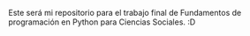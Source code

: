Este será mi repositorio para el trabajo final de Fundamentos de programación en Python para Ciencias Sociales.
:D



































